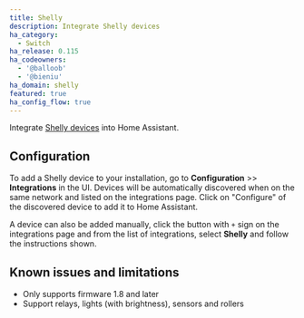 ```yaml
---
title: Shelly
description: Integrate Shelly devices
ha_category:
  - Switch
ha_release: 0.115
ha_codeowners:
  - '@balloob'
  - '@bieniu'
ha_domain: shelly
featured: true
ha_config_flow: true
---
```


Integrate [Shelly devices](https://shelly.cloud) into Home Assistant.

## Configuration

To add a Shelly device to your installation, go to **Configuration** >> **Integrations** in the UI. Devices will be automatically discovered when on the same network and listed on the integrations page. Click on "Configure" of the discovered device to add it to Home Assistant.

A device can also be added manually, click the button with `+` sign on the integrations page and from the list of integrations, select **Shelly** and follow the instructions shown.

## Known issues and limitations

- Only supports firmware 1.8 and later
- Support relays, lights (with brightness), sensors and rollers
